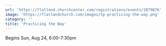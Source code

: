 ```yaml
---
url: 'https://flatland.churchcenter.com/registrations/events/2879876'
image: 'https://flatlandchurch.com/images/tp-practicing-the-way.png'
category: ''
title: 'Practicing the Way'
---
```


Begins Sun, Aug 24, 6:00-7:30pm
